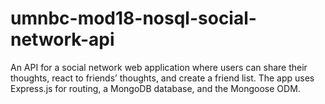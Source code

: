 # umnbc-mod18-nosql-social-network-api
An API for a social network web application where users can share their thoughts, react to friends’ thoughts, and create a friend list. The app uses Express.js for routing, a MongoDB database, and the Mongoose ODM.
